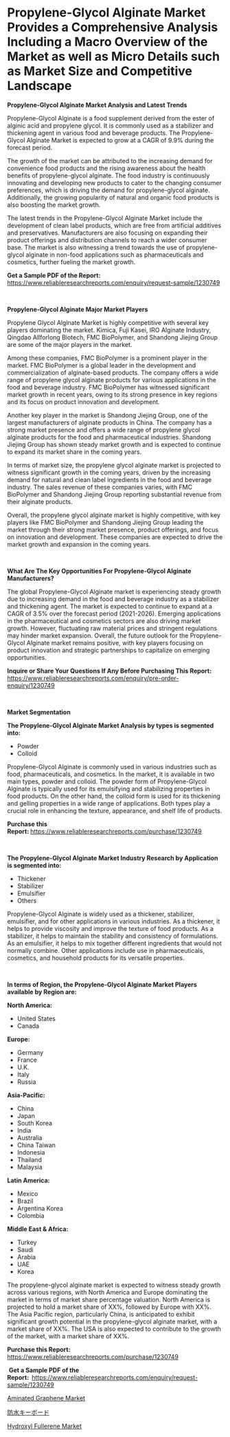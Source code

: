 <p><h1>Propylene-Glycol Alginate Market Provides a Comprehensive Analysis Including a Macro Overview of the Market as well as Micro Details such as Market Size and Competitive Landscape</h1></p><p><strong>Propylene-Glycol Alginate Market Analysis and Latest Trends</strong></p>
<p><p>Propylene-Glycol Alginate is a food supplement derived from the ester of alginic acid and propylene glycol. It is commonly used as a stabilizer and thickening agent in various food and beverage products. The Propylene-Glycol Alginate Market is expected to grow at a CAGR of 9.9% during the forecast period. </p><p>The growth of the market can be attributed to the increasing demand for convenience food products and the rising awareness about the health benefits of propylene-glycol alginate. The food industry is continuously innovating and developing new products to cater to the changing consumer preferences, which is driving the demand for propylene-glycol alginate. Additionally, the growing popularity of natural and organic food products is also boosting the market growth.</p><p>The latest trends in the Propylene-Glycol Alginate Market include the development of clean label products, which are free from artificial additives and preservatives. Manufacturers are also focusing on expanding their product offerings and distribution channels to reach a wider consumer base. The market is also witnessing a trend towards the use of propylene-glycol alginate in non-food applications such as pharmaceuticals and cosmetics, further fueling the market growth.</p></p>
<p><strong>Get a Sample PDF of the Report:&nbsp;</strong> <a href="https://www.reliableresearchreports.com/enquiry/request-sample/1230749">https://www.reliableresearchreports.com/enquiry/request-sample/1230749</a></p>
<p>&nbsp;</p>
<p><strong>Propylene-Glycol Alginate Major Market Players</strong></p>
<p><p>Propylene Glycol Alginate Market is highly competitive with several key players dominating the market. Kimica, Fuji Kasei, IRO Alginate Industry, Qingdao Allforlong Biotech, FMC BioPolymer, and Shandong Jiejing Group are some of the major players in the market.</p><p>Among these companies, FMC BioPolymer is a prominent player in the market. FMC BioPolymer is a global leader in the development and commercialization of alginate-based products. The company offers a wide range of propylene glycol alginate products for various applications in the food and beverage industry. FMC BioPolymer has witnessed significant market growth in recent years, owing to its strong presence in key regions and its focus on product innovation and development.</p><p>Another key player in the market is Shandong Jiejing Group, one of the largest manufacturers of alginate products in China. The company has a strong market presence and offers a wide range of propylene glycol alginate products for the food and pharmaceutical industries. Shandong Jiejing Group has shown steady market growth and is expected to continue to expand its market share in the coming years.</p><p>In terms of market size, the propylene glycol alginate market is projected to witness significant growth in the coming years, driven by the increasing demand for natural and clean label ingredients in the food and beverage industry. The sales revenue of these companies varies, with FMC BioPolymer and Shandong Jiejing Group reporting substantial revenue from their alginate products.</p><p>Overall, the propylene glycol alginate market is highly competitive, with key players like FMC BioPolymer and Shandong Jiejing Group leading the market through their strong market presence, product offerings, and focus on innovation and development. These companies are expected to drive the market growth and expansion in the coming years.</p></p>
<p>&nbsp;</p>
<p><strong>What Are The Key Opportunities For Propylene-Glycol Alginate Manufacturers?</strong></p>
<p><p>The global Propylene-Glycol Alginate market is experiencing steady growth due to increasing demand in the food and beverage industry as a stabilizer and thickening agent. The market is expected to continue to expand at a CAGR of 3.5% over the forecast period (2021-2026). Emerging applications in the pharmaceutical and cosmetics sectors are also driving market growth. However, fluctuating raw material prices and stringent regulations may hinder market expansion. Overall, the future outlook for the Propylene-Glycol Alginate market remains positive, with key players focusing on product innovation and strategic partnerships to capitalize on emerging opportunities.</p></p>
<p><strong>Inquire or Share Your Questions If Any Before Purchasing This Report:</strong> <a href="https://www.reliableresearchreports.com/enquiry/pre-order-enquiry/1230749">https://www.reliableresearchreports.com/enquiry/pre-order-enquiry/1230749</a></p>
<p>&nbsp;</p>
<p><strong>Market Segmentation</strong></p>
<p><strong>The Propylene-Glycol Alginate Market Analysis by types is segmented into:</strong></p>
<p><ul><li>Powder</li><li>Colloid</li></ul></p>
<p><p>Propylene-Glycol Alginate is commonly used in various industries such as food, pharmaceuticals, and cosmetics. In the market, it is available in two main types, powder and colloid. The powder form of Propylene-Glycol Alginate is typically used for its emulsifying and stabilizing properties in food products. On the other hand, the colloid form is used for its thickening and gelling properties in a wide range of applications. Both types play a crucial role in enhancing the texture, appearance, and shelf life of products.</p></p>
<p><strong>Purchase this Report:&nbsp;</strong><a href="https://www.reliableresearchreports.com/purchase/1230749">https://www.reliableresearchreports.com/purchase/1230749</a></p>
<p>&nbsp;</p>
<p><strong>The Propylene-Glycol Alginate Market Industry Research by Application is segmented into:</strong></p>
<p><ul><li>Thickener</li><li>Stabilizer</li><li>Emulsifier</li><li>Others</li></ul></p>
<p><p>Propylene-Glycol Alginate is widely used as a thickener, stabilizer, emulsifier, and for other applications in various industries. As a thickener, it helps to provide viscosity and improve the texture of food products. As a stabilizer, it helps to maintain the stability and consistency of formulations. As an emulsifier, it helps to mix together different ingredients that would not normally combine. Other applications include use in pharmaceuticals, cosmetics, and household products for its versatile properties.</p></p>
<p>&nbsp;</p>
<p><strong>In terms of Region, the Propylene-Glycol Alginate Market Players available by Region are:</strong></p>
<p>
    <p> <strong> North America: </strong>
        <ul>
            <li>United States</li>
            <li>Canada</li>
        </ul>
        </p> 
    <p> <strong> Europe: </strong>
        <ul>
            <li>Germany</li>
            <li>France</li>
            <li>U.K.</li>
            <li>Italy</li>
            <li>Russia</li>
        </ul>
        </p> 
    <p> <strong> Asia-Pacific: </strong>
        <ul>
            <li>China</li>
            <li>Japan</li>
            <li>South Korea</li>
            <li>India</li>
            <li>Australia</li>
            <li>China Taiwan</li>
            <li>Indonesia</li>
            <li>Thailand</li>
            <li>Malaysia</li>
        </ul>
        </p> 
    <p> <strong> Latin America: </strong>
        <ul>
            <li>Mexico</li>
            <li>Brazil</li>
            <li>Argentina Korea</li>
            <li>Colombia</li>
        </ul>
        </p> 
    <p> <strong> Middle East & Africa: </strong>
        <ul>
            <li>Turkey</li>
            <li>Saudi</li>
            <li>Arabia</li>
            <li>UAE</li>
            <li>Korea</li>
        </ul>
    </p>
    </p>
<p><p>The propylene-glycol alginate market is expected to witness steady growth across various regions, with North America and Europe dominating the market in terms of market share percentage valuation. North America is projected to hold a market share of XX%, followed by Europe with XX%. The Asia Pacific region, particularly China, is anticipated to exhibit significant growth potential in the propylene-glycol alginate market, with a market share of XX%. The USA is also expected to contribute to the growth of the market, with a market share of XX%.</p></p>
<p><strong>Purchase this Report: </strong><a href="https://www.reliableresearchreports.com/purchase/1230749">https://www.reliableresearchreports.com/purchase/1230749</a></p>
<p>&nbsp;<strong>Get a Sample PDF of the Report:&nbsp;&nbsp;</strong><a href="https://www.reliableresearchreports.com/enquiry/request-sample/1230749">https://www.reliableresearchreports.com/enquiry/request-sample/1230749</a></p>
<p><strong></strong></p>
<p><p><a href="https://view.publitas.com/reportprime-1/global-aminated-graphene-market-size-and-market-trends-insights-and-projections-from-2023-to-2030/">Aminated Graphene Market</a></p><p><a href="https://github.com/mohamedbakry57/Market-Research-Report-List-2/blob/main/1202077191873.md">防水キーボード</a></p><p><a href="https://view.publitas.com/reportprime-1/decoding-the-hydroxyl-fullerene-market-a-deep-dive-into-the-latest-market-trends-market-segmentation-and-competitive-analysis/">Hydroxyl Fullerene Market</a></p></p>
